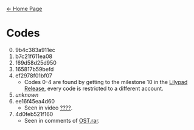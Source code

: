 [← Home Page](../README.md)

# Codes
0. 9b4c383a911ec
1. b7c21f611ea08
2. f69d58d25d950
3. 165817b59befd
4. ef2978f01bf07
   - Codes 0-4 are found by getting to the milestone 10 in the [Lilypad Release](), every code is restricted to a different account.
5. *unknown*
6. ee16f45ea4d60
   - Seen in video [????](../videos/question-mark.md).
7. 4d0feb521f160
   - Seen in comments of [OST.rar](../resources/ost-rar.md).
